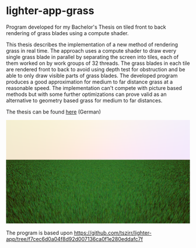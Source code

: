 # lighter-app-grass
Program developed for my Bachelor's Thesis on tiled front to back rendering of grass blades using a compute shader.

This thesis describes the implementation of a new method of rendering grass in real time. The approach uses a compute shader to draw every single grass blade in parallel by separating the screen into tiles, each of them worked on by work groups of 32 threads. The grass blades in each tile are rendered front to back to avoid using depth test for obstruction and be able to only draw visible parts of grass blades. 
The developed program produces a good approximation for medium to far distance grass at a reasonable speed. The implementation can't compete with picture based methods but with some further optimizations can prove valid as an alternative to geometry based grass for medium to far distances.

The thesis can be found [here](./thesis.pdf) (German)

![screenshot of the implementation](./cs_grass_result_screenshot_1.png)

The program is based upon https://github.com/tszirr/lighter-app/tree/f7cec6d0a04f8d92d007136ca0f1e280eddafc7f

